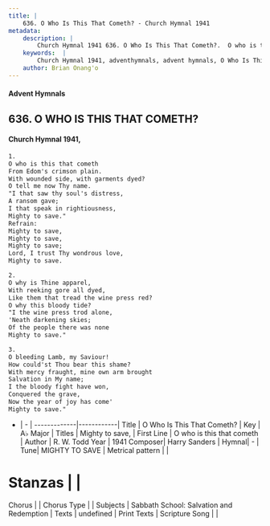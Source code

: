 ```yaml
---
title: |
    636. O Who Is This That Cometh? - Church Hymnal 1941
metadata:
    description: |
        Church Hymnal 1941 636. O Who Is This That Cometh?.  O who is this that cometh  From Edom's crimson plain.  With wounded side, with garments dyed?  O tell me now Thy name.  "I that saw thy soul's distress,  A ransom gave;  I that speak in rightiousness,  Mighty to save."  
    keywords:  |
        Church Hymnal 1941, adventhymnals, advent hymnals, O Who Is This That Cometh?, O who is this that cometh . Mighty to save, 
    author: Brian Onang'o
---
```


#### Advent Hymnals
## 636. O WHO IS THIS THAT COMETH?
####  Church Hymnal 1941,

```txt
1.
O who is this that cometh 
From Edom's crimson plain. 
With wounded side, with garments dyed? 
O tell me now Thy name. 
"I that saw thy soul's distress, 
A ransom gave; 
I that speak in rightiousness, 
Mighty to save." 
Refrain:
Mighty to save, 
Mighty to save, 
Mighty to save; 
Lord, I trust Thy wondrous love, 
Mighty to save. 

2.
O why is Thine apparel, 
With reeking gore all dyed, 
Like them that tread the wine press red? 
O why this bloody tide? 
"I the wine press trod alone, 
'Neath darkening skies; 
Of the people there was none 
Mighty to save." 

3.
O bleeding Lamb, my Saviour! 
How could'st Thou bear this shame? 
With mercy fraught, mine own arm brought 
Salvation in My name; 
I the bloody fight have won, 
Conquered the grave, 
Now the year of joy has come' 
Mighty to save."

```

- |   -  |
-------------|------------|
Title | O Who Is This That Cometh? |
Key | A♭ Major |
Titles | Mighty to save,  |
First Line | O who is this that cometh  |
Author | R. W. Todd
Year | 1941
Composer| Harry Sanders |
Hymnal|  - |
Tune| MIGHTY TO SAVE |
Metrical pattern | |
# Stanzas |  |
Chorus |  |
Chorus Type |  |
Subjects | Sabbath School: Salvation and Redemption |
Texts | undefined |
Print Texts | 
Scripture Song |  |
    
